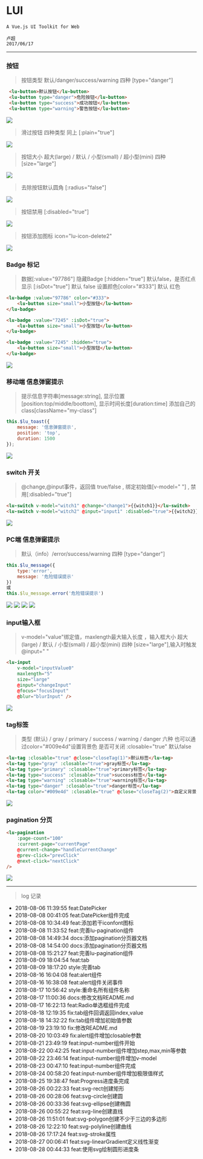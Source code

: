 # LUI

	A Vue.js UI Toolkit for Web

`卢超`<br />`2017/06/17`
****

### 按钮

>按钮类型 默认/danger/success/warning 四种 [type="danger"]

```html
 <lu-button>默认按钮</lu-button>
 <lu-button type="danger">危险按钮</lu-button>
 <lu-button type="success">成功按钮</lu-button>
 <lu-button type="warning">警告按钮</lu-button>
```

<img src="./static/img/button-1.png" />

>滑过按钮 四种类型 同上 [:plain="true"]

<img src="./static/img/button-2.png" />

>按钮大小 超大(large) / 默认 / 小型(small) / 超小型(mini) 四种 [size="large"]

<img src="./static/img/button-3.png" />

>去除按钮默认圆角 [:radius="false"]

<img src="./static/img/button-4.png" />

>按钮禁用 [:disabled="true"]

<img src="./static/img/button-5.png" />

>按钮添加图标 icon="lu-icon-delete2"

<img src="./static/img/button-6.png" />

### Badge 标记

>数据[:value="97786"] 隐藏Badge [:hidden="true"] 默认false，是否红点显示 [:isDot="true"] 默认 false 设置颜色[color="#333"] 默认 红色

```html
<lu-badge :value="97786" color="#333">
    <lu-button size="small">小型按钮</lu-button>
</lu-badge>

<lu-badge :value="7245" :isDot="true">
    <lu-button size="small">小型按钮</lu-button>
</lu-badge>

<lu-badge :value="7245" :hidden="true">
    <lu-button size="small">小型按钮</lu-button>
</lu-badge>
```

<img src="./static/img/badge-1.png" />

### 移动端 信息弹窗提示

>提示信息字符串[message:string], 显示位置[position:top/middle/boottom], 显示时间长度[duration:time] 添加自己的class[className="my-class"]

```javascript
this.$lu_toast({
	message: '信息弹窗提示',
	position: 'top',
	duration: 1500
});
```

<img src="./static/img/toast-1.png" />

### switch 开关

>@change,@input事件，返回值 true/false , 绑定初始值[v-model=" "] , 禁用[:disabled="true"]

```html
<lu-switch v-model="witch1" @change="change1">{{witch1}}</lu-switch>
<lu-switch v-model="witch2" @input="input1" :disabled="true">{{witch2}}</lu-switch>
```

<img src="./static/img/switch-1.png" />

### PC端 信息弹窗提示

>默认（info）/error/success/warning 四种 [type="danger"]

```javascript
this.$lu_message({
    type:'error',
    message: '危险错误提示'
})
或
this.$lu_message.error('危险错误提示')
```

<img src="./static/img/message-1.png" />
<img src="./static/img/message-2.png" />
<img src="./static/img/message-3.png" />
<img src="./static/img/message-4.png" />

### input输入框

>v-model="value"绑定值，maxlength最大输入长度 ，输入框大小 超大(large) / 默认 / 小型(small) / 超小型(mini) 四种 [size="large"],输入时触发@input=" "

```html
<lu-input 
    v-model="inputValue0" 
    maxlength="5" 
    size="large" 
    @input="changeInput"
    @focus="focusInput"
    @blur="blurInput" />
```

<img src="./static/img/input-1.png" />

### tag标签

>类型 (默认) / gray / primary / success / warning / danger 六种 也可以通过color="#009e4d"设置背景色 是否可关闭 :closable="true" 默认false

```html
<lu-tag :closable="true" @close="closeTag(1)">默认标签</lu-tag>
<lu-tag type="gray" :closable="true">gray标签</lu-tag>
<lu-tag type="primary" :closable="true">primary标签</lu-tag>
<lu-tag type="success" :closable="true">success标签</lu-tag>
<lu-tag type="warning" :closable="true">warning标签</lu-tag>
<lu-tag type="danger" :closable="true">danger标签</lu-tag>
<lu-tag color="#009e4d" :closable="true" @close="closeTag(2)">自定义背景色标签</lu-tag>
```

<img src="./static/img/tag-1.png" />

### pagination 分页

```html
<lu-pagination 
    :page-count="100" 
    :current-page="currentPage" 
    @current-change="handleCurrentChange"
    @prev-click="prevClick"
    @next-click="nextClick"
/>
```

<img src="./static/img/pagination-1.png" />

****

> log 记录

* 2018-08-06 11:39:55 feat:DatePicker
* 2018-08-08 00:41:05 feat:DatePicker组件完成
* 2018-08-08 10:34:49 feat:添加若干iconfont图标
* 2018-08-08 11:33:52 feat:完善lu-pagination组件
* 2018-08-08 14:49:34 docs:添加pagination分页器文档
* 2018-08-08 14:54:00 docs:添加pagination分页器文档
* 2018-08-08 15:21:27 feat:完善lu-pagination组件
* 2018-08-09 18:04:54 feat:tab
* 2018-08-09 18:17:20 style:完善tab
* 2018-08-16 16:04:08 feat:alert组件
* 2018-08-16 16:38:08 feat:alert组件关闭事件
* 2018-08-17 10:56:42 style:重命名所有组件名称
* 2018-08-17 11:00:36 docs:修改文档README.md
* 2018-08-17 16:22:13 feat:Radio单选框组件完成
* 2018-08-18 12:19:35 fix:tab组件回调返回index,value
* 2018-08-18 14:32:22 fix:tab组件增加初始值参数
* 2018-08-19 23:19:10 fix:修改README.md
* 2018-08-20 10:03:49 fix:alert组件增加closable参数
* 2018-08-21 23:49:19 feat:input-number组件开始
* 2018-08-22 00:42:25 feat:input-number组件增加step,max,min等参数
* 2018-08-22 23:46:14 feat:input-number组件增加v-model
* 2018-08-23 00:47:10 feat:input-number组件完成
* 2018-08-24 00:58:20 feat:input-number组件增加极限值样式
* 2018-08-25 19:38:47 feat:Progress进度条完成
* 2018-08-26 00:22:33 feat:svg-rect创建矩形
* 2018-08-26 00:28:06 feat:svg-circle创建圆* 2018-08-26 00:33:36 feat:svg-ellipse创建椭圆* 2018-08-26 00:55:22 feat:svg-line创建直线* 2018-08-26 11:51:01 feat:svg-polygon创建不少于三边的多边形* 2018-08-26 12:22:10 feat:svg-polyline创建曲线* 2018-08-26 17:17:24 feat:svg-stroke属性* 2018-08-27 00:06:41 feat:svg-linearGradient定义线性渐变* 2018-08-28 00:44:33 feat:使用svg绘制圆形进度条
